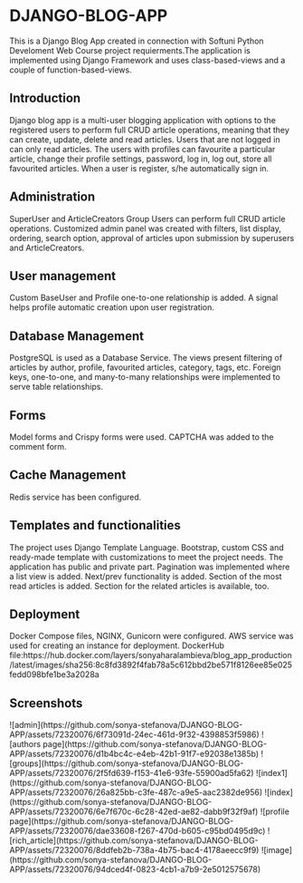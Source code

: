 # DJANGO-BLOG-APP
This is a Django Blog App created in connection with Softuni Python Develoment Web Course project requierments.The application is implemented using Django Framework and uses class-based-views and a couple of function-based-views.
<h2>Introduction</h2>
Django blog app is a multi-user blogging application with options to the registered users to perform full CRUD article operations, meaning that they can create, update, delete and read articles.
Users that are not logged in can only read articles. The users with profiles can favourite a particular article, change their profile settings, password, log in, log out, store all favourited articles. When a user is register, s/he automatically sign in. 
<h2>Administration</h2>
SuperUser and ArticleCreators Group Users can perform full CRUD article operations. Customized admin panel was created with filters, list display, ordering, search option, approval of articles upon submission by superusers and ArticleCreators. 
<h2>User management</h2>
Custom BaseUser and Profile one-to-one relationship is added. A signal helps profile automatic creation upon user registration. 
<h2>Database Management</h2>
PostgreSQL is used as a Database Service. 
The views present filtering of articles by author, profile, favourited articles, category, tags, etc. 
Foreign keys, one-to-one, and many-to-many relationships were implemented to serve table relationships.
<h2>Forms</h2>
Model forms and Crispy forms were used. 
CAPTCHA was added to the comment form. 

<h2>Cache Management</h2>
Redis service has been configured.
<h2>Templates and functionalities</h2>
The project uses Django Template Language. Bootstrap, custom CSS and ready-made template with customizations to meet the project needs. The application has public and private part. 
Pagination was implemented where a list view is added. 
Next/prev functionality is added.
Section of the most read articles is added. 
Section for the related articles is available, too.
<h2>Deployment</h2>
Docker Compose files, NGINX, Gunicorn were configured. AWS service was used for creating an instance for deployment. 
DockerHub file:https://hub.docker.com/layers/sonyaharalambieva/blog_app_production/latest/images/sha256:8c8fd3892f4fab78a5c612bbd2be571f8126ee85e025fedd098bfe1be3a2028a 
<h2>Screenshots</h2>
![admin](https://github.com/sonya-stefanova/DJANGO-BLOG-APP/assets/72320076/6f73091d-24ec-461d-9f32-4398853f5986)
![authors page](https://github.com/sonya-stefanova/DJANGO-BLOG-APP/assets/72320076/d1b4bc4c-e4eb-42b1-91f7-e92038e1385b)
![groups](https://github.com/sonya-stefanova/DJANGO-BLOG-APP/assets/72320076/2f5fd639-f153-41e6-93fe-55900ad5fa62)
![index1](https://github.com/sonya-stefanova/DJANGO-BLOG-APP/assets/72320076/26a825bb-c3fe-487c-a9e5-aac2382de956)
![index](https://github.com/sonya-stefanova/DJANGO-BLOG-APP/assets/72320076/6e7f670c-6c28-42ed-ae82-dabb9f32f9af)
![profile page](https://github.com/sonya-stefanova/DJANGO-BLOG-APP/assets/72320076/dae33608-f267-470d-b605-c95bd0495d9c)
![rich_article](https://github.com/sonya-stefanova/DJANGO-BLOG-APP/assets/72320076/8ddfeb2b-738a-4b75-bac4-4178aeecc9f9)
![image](https://github.com/sonya-stefanova/DJANGO-BLOG-APP/assets/72320076/94dced4f-0823-4cb1-a7b9-2e5012575678)

